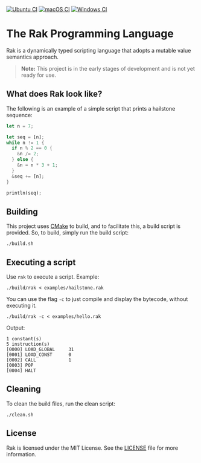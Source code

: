 
[![Ubuntu CI](https://github.com/fabiosvm/rak/actions/workflows/ubuntu.yml/badge.svg)](https://github.com/fabiosvm/rak/actions/workflows/ubuntu.yml) [![macOS CI](https://github.com/fabiosvm/rak/actions/workflows/macos.yml/badge.svg)](https://github.com/fabiosvm/rak/actions/workflows/macos.yml) [![Windows CI](https://github.com/fabiosvm/rak/actions/workflows/windows.yml/badge.svg)](https://github.com/fabiosvm/rak/actions/workflows/windows.yml)

# The Rak Programming Language

Rak is a dynamically typed scripting language that adopts a mutable value semantics approach.

> **Note:** This project is in the early stages of development and is not yet ready for use.

## What does Rak look like?

The following is an example of a simple script that prints a hailstone sequence:

```rs
let n = 7;

let seq = [n];
while n != 1 {
  if n % 2 == 0 {
    &n /= 2;
  } else {
    &n = n * 3 + 1;
  }
  &seq += [n];
}

println(seq);
```

## Building

This project uses [CMake](https://cmake.org) to build, and to facilitate this, a build script is provided. So, to build, simply run the build script:

```
./build.sh
```

## Executing a script

Use `rak` to execute a script. Example:

```
./build/rak < examples/hailstone.rak
```

You can use the flag `-c` to just compile and display the bytecode, without executing it.

```
./build/rak -c < examples/hello.rak
```

Output:

```
1 constant(s)
5 instruction(s)
[0000] LOAD_GLOBAL     31
[0001] LOAD_CONST      0
[0002] CALL            1
[0003] POP
[0004] HALT
```

## Cleaning

To clean the build files, run the clean script:

```
./clean.sh
```

## License

Rak is licensed under the MIT License. See the [LICENSE](LICENSE) file for more information.
